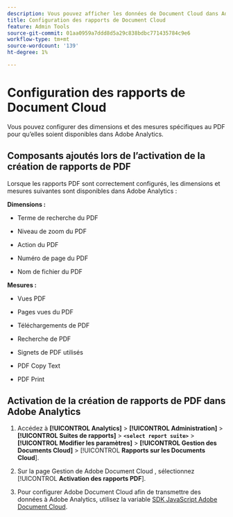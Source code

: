 ```yaml
---
description: Vous pouvez afficher les données de Document Cloud dans Adobe Analytics
title: Configuration des rapports de Document Cloud
feature: Admin Tools
source-git-commit: 01aa0959a7ddd8d5a29c838bdbc771435784c9e6
workflow-type: tm+mt
source-wordcount: '139'
ht-degree: 1%

---
```



# Configuration des rapports de Document Cloud

Vous pouvez configurer des dimensions et des mesures spécifiques au PDF pour qu’elles soient disponibles dans Adobe Analytics.

## Composants ajoutés lors de l’activation de la création de rapports de PDF

Lorsque les rapports PDF sont correctement configurés, les dimensions et mesures suivantes sont disponibles dans Adobe Analytics :

**Dimensions :**

* Terme de recherche du PDF

* Niveau de zoom du PDF

* Action du PDF

* Numéro de page du PDF

* Nom de fichier du PDF

**Mesures :**

* Vues PDF

* Pages vues du PDF

* Téléchargements de PDF

* Recherche de PDF

* Signets de PDF utilisés

* PDF Copy Text

* PDF Print

## Activation de la création de rapports de PDF dans Adobe Analytics

1. Accédez à **[!UICONTROL Analytics]** > **[!UICONTROL Administration]** > **[!UICONTROL Suites de rapports]** > **`<select report suite>`** > **[!UICONTROL Modifier les paramètres]** > **[!UICONTROL Gestion des Documents Cloud]** > [!UICONTROL **Rapports sur les Documents Cloud**].

1. Sur la page Gestion de Adobe Document Cloud , sélectionnez [!UICONTROL **Activation des rapports PDF**].

1. Pour configurer Adobe Document Cloud afin de transmettre des données à Adobe Analytics, utilisez la variable [SDK JavaScript Adobe Document Cloud](https://www.adobe.io/apis/documentcloud/dcsdk.html).


